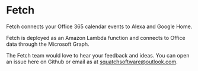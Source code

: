 # Fetch
Fetch connects your Office 365 calendar events to Alexa and Google Home.

Fetch is deployed as an Amazon Lambda function and connects to Office data through the Microsoft Graph.

The Fetch team would love to hear your feedback and ideas. You can open an issue here on Github or email as at [squatchsoftware@outlook.com](mailto:squatchsoftware@outlook.com).

